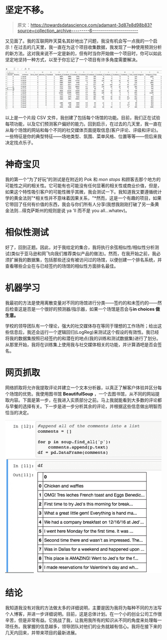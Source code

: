 # 坚定不移。

> 原文：<https://towardsdatascience.com/adamant-3d87e8d98b83?source=collection_archive---------6----------------------->

又见面了。我的互联网昨天莫名其妙地出了问题，我没有机会写一点我的一个启示！在过去的几天里，我一直在为这个项目收集数据，我发现了一种使用预测分析的新方法。这对我来说不一定是新的，但有时当你开始做一个项目时，你可以如此坚定地坚持一种方式，以至于你忘记了一个项目有许多角度需要解决。

![](img/45218e0417d4d5075c101bd20e372f51.png)

以上是一个片段 CSV 文件，我创建了包括每个场馆的功能。目前，我们正在试验每项功能，以及它们预测客户偏好的能力。回到启示，在过去的几天里，我一直在从每个场馆的网站和每个不同的社交媒体页面提取信息(客户评论、评级和评论)。一些特征是你的典型特征——场地类型、氛围、菜单风格、位置等等——但后来我决定找点乐子。

# **神奇宝贝**

我的第一个“为了好玩”的测试是在附近的 Pok 和 *mon stops* 和顾客去那个地方的可能性之间的相关性。它可能有也可能没有任何显著的相关性或商业价值，但是，如果这个特性吸引客户的可能性微乎其微，我会测试一下。我知道我又要遵循统计学的黄金法则"*相关性并不意味着因果关系，"*然而，这是一个有趣的项目，如果它带回了任何有价值的东西，我会与你们所有人分享(我想我刚刚打破了另一条黄金法则…得克萨斯州的规则是说 ya 'll 而不是 you all…whatev)。

# **相似性测试**

好了，回到正题。因此，对于我给定的集合，我将执行余弦相似性/相似性分析测试(类似于亚马逊和网飞向我们推荐类似产品的做法)。然而，在我开始之前，我必须扩展我的数据集，包括那些还没有被访问过的场馆，以便创建一个排名系统，并查看哪些企业在与已经签约的场馆的相似性方面排名最佳。

# **机器学习**

我最初的方法是使用离散变量对不同的场馆进行分类——签约的和未签约的——然后检查这是否是一个很好的预测器/指示器，如果一个场馆是否会与**in choices 做生意。**

学校的领导团队有一个理论，强大的社交媒体存在等同于理想的工作场所；给出这些信息后，我还会运行一个逻辑回归(LogReg)来测试这个假设的有效性。我已经将我的数据集按照已经签约的和潜在的地点(我的训练和测试数据集)进行了划分。从那里开始，我将在训练集上使用我与社交媒体相关的功能，并计算酒吧是否会签名。

# 网页抓取

网络抓取将允许我提取评论并建立一个文本分析器，以真正了解客户体验并区分每个场馆的优势。我使用图书馆 **BeautifulSoup** ，一个去图书馆，从不同的网站提取内容。下面是第一步，在我进入实质部分之前。马上我就能看到大多数的评论都与早餐的选择有关。下一步是进一步分析其余的评论，并根据这些信息做出明智而恰当的决定。

![](img/68aa61d21bff44527e0a9c72494ac256.png)

# **结论**

我知道我没有对我的方法做太多的详细说明，主要是因为我将为每种不同的方法写个人博客，并进一步详细说明。目前，这是总体计划。在一个小的创业公司工作很辛苦，但是非常有益。它挑战了我，让我用我所有的知识从不同的角度来处理每一项任务。我掌握的信息越多，领导团队对他们的业务就越有信心。我将在接下来的几天内回来，并带来项目的最新进展。